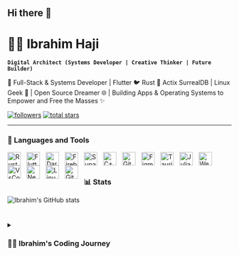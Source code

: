 ## Hi there 👋

# 🏄‍♂️ Ibrahim Haji

**`Digital Architect (Systems Developer | Creative Thinker | Future Builder)`**

🚀 Full-Stack & Systems Developer | Flutter 🐦 Rust 🦀 Actix SurrealDB | Linux Geek 🐧 | Open Source Dreamer 🌐 | Building Apps & Operating Systems to Empower and Free the Masses ✨

   <p align="left">
      <a href="https://github.com/ibrahimhaji0708?tab=followers">
         <img alt="followers" title="Follow me on Github" src="https://custom-icon-badges.demolab.com/github/followers/ibrahimhaji0708?color=236ad3&labelColor=1155ba&style=for-the-badge&logo=person-add&label=Follow&logoColor=white"/></a>
      <a href="https://github.com/ibrahimhaji0708?tab=repositories&sort=stargazers">
         <img alt="total stars" title="Total stars on GitHub" src="https://custom-icon-badges.demolab.com/github/stars/ibrahimhaji0708?color=55960c&style=for-the-badge&labelColor=488207&logo=star"/></a>
   </p>

---

### 🧰 Languages and Tools

<img align="left" alt="Rust" width="30px" style="padding-right:10px;" src="https://cdn.jsdelivr.net/gh/devicons/devicon@latest/icons/rust/rust-original.svg" />
<img align="left" alt="Flutter" width="30px" style="padding-right:10px;" src="https://cdn.jsdelivr.net/gh/devicons/devicon@latest/icons/flutter/flutter-original.svg" />
<img align="left" alt="Dart" width="30px" style="padding-right:10px;" src="https://cdn.jsdelivr.net/gh/devicons/devicon@latest/icons/dart/dart-original.svg" />
<img align="left" alt="Firebase" width="30px" style="padding-right:10px;" src="https://cdn.jsdelivr.net/gh/devicons/devicon@latest/icons/firebase/firebase-original-wordmark.svg" />
<img align="left" alt="Supabase" width="30px" style="padding-right:10px;" src="https://cdn.jsdelivr.net/gh/devicons/devicon@latest/icons/supabase/supabase-original.svg" />
<img align="left" alt="C++" width="30px" style="padding-right:10px;" src="https://cdn.jsdelivr.net/gh/devicons/devicon@latest/icons/cplusplus/cplusplus-original.svg" />
<img align="left" alt="Git" width="30px" style="padding-right:10px;" src="https://cdn.jsdelivr.net/gh/devicons/devicon/icons/git/git-original.svg" />
<img align="left" alt="Figma" width="30px" style="padding-right:10px;" src="https://cdn.jsdelivr.net/gh/devicons/devicon@latest/icons/figma/figma-original.svg" />
<img align="left" alt="Tauri" width="30px" style="padding-right:10px;" src="https://cdn.jsdelivr.net/gh/devicons/devicon@latest/icons/tauri/tauri-original-wordmark.svg" />
<img align="left" alt="Julia" width="30px" style="padding-right:10px;" src="https://cdn.jsdelivr.net/gh/devicons/devicon@latest/icons/julia/julia-original-wordmark.svg" />
<img align="left" alt="Web Assembly" width="30px" style="padding-right:10px;" src="https://cdn.jsdelivr.net/gh/devicons/devicon@latest/icons/wasm/wasm-original.svg" />
<img align="left" alt="VsCode" width="30px" style="padding-right:10px;" src="https://cdn.jsdelivr.net/gh/devicons/devicon@latest/icons/vscode/vscode-original.svg" />
<img align="left" alt="Neovim" width="30px" style="padding-right:10px;" src="https://cdn.jsdelivr.net/gh/devicons/devicon@latest/icons/neovim/neovim-original-wordmark.svg" />
<img align="left" alt="Linux" width="30px" style="padding-right:10px;" src="https://cdn.jsdelivr.net/gh/devicons/devicon/icons/linux/linux-original.svg" />
<img align="left" alt="GitHub" width="30px" style="padding-right:10px;" src="https://cdn.jsdelivr.net/gh/devicons/devicon/icons/github/github-original.svg" />

<br />

#

### 📊 Stats

![Ibrahim's GitHub stats](https://github-readme-stats.vercel.app/api?username=ibrahimhaji0708&show_icons=true&theme=gruvbox)

#

<details>
 <summary><h3>👨‍💻 Ibrahim's Coding Journey</h3></summary>
   I started my coding journey as a naive computer science student with a passion for coding and building products that matter. I build cross-platform apps using Flutter for smooth user experiences and dive into Rust for systems programming and backend development with Actix-Web. I explore SurrealDB to craft scalable databases and love tinkering with Linux to improve my workflows. My goal is to keep learning and build products that become real assets, reflecting my dedication to clean, performant, and meaningful engineering.
</details>

[twitter]: https://x.com/ibrahim_3595
[linkedin]: https://www.linkedin.com/in/ibrahim-haji-647836347/
[bluesky]: https://bsky.app/profile/ibrahim0708.bsky.social
[mastodon]: https://mastodon.social/@ibrahim3595

<!--
**ibrahimhaji0708/ibrahimhaji0708** is a ✨ _special_ ✨ repository because its `README.md` (this file) appears on your GitHub profile.
Here are some ideas to get you started:
- 🔭 I’m currently working on ...
- 🌱 I’m currently learning ...
- 👯 I’m looking to collaborate on ...
- 🤔 I’m looking for help with ...
- 💬 Ask me about ...
- 📫 How to reach me: ...
- 😄 Pronouns: ...
- ⚡ Fun fact: ...
-->
